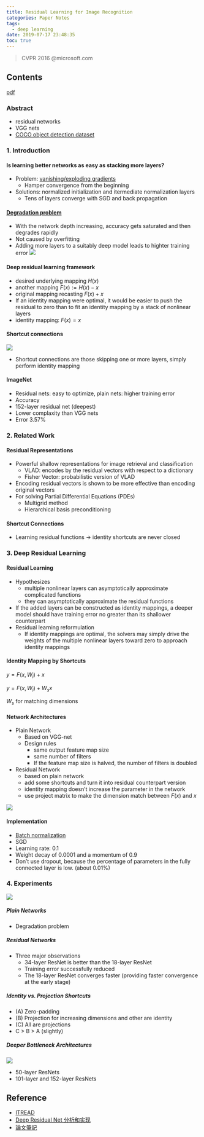```yaml
---
title: Residual Learning for Image Recognition
categories: Paper Notes
tags:
  - deep learning
date: 2019-07-17 23:48:35
toc: true
---
```


> CVPR 2016
> @microsoft.com

## Contents

[pdf](https://www.cv-foundation.org/openaccess/content_cvpr_2016/papers/He_Deep_Residual_Learning_CVPR_2016_paper.pdf)

### Abstract
- residual networks
- VGG nets
- [COCO object detection dataset](https://blog.csdn.net/u012905422/article/details/52372755)

<!-- more -->

### 1. Introduction

#### Is learning better networks as easy as stacking more layers?
- Problem: [vanishing/exploding gradients](https://blog.csdn.net/cppjava_/article/details/68941436)
    - Hamper convergence from the beginning
- Solutions: normalized initialization and itermediate normalization layers
    - Tens of layers converge with SGD and back propagation

#### [Degradation problem](https://zhuanlan.zhihu.com/p/31852747)
- With the network depth increasing, accuracy gets saturated and then degrades rapidly
- Not caused by overfitting
- Adding more layers to a suitably deep model leads to highter training error
![](https://i.imgur.com/itqwaOA.png)

#### Deep residual learning framework
- desired underlying mapping $H(x)$
- another mapping $F(x):=H(x)-x$
- original mapping recasting $F(x)+x$
- If an identity mapping were optimal, it would be easier to push the residual to zero than to fit an identity mapping by a stack of nonlinear layers
- identity mapping: $F(x)=x$

#### Shortcut connections
![](https://i.imgur.com/R3fe3pU.png)
- Shortcut connections are those skipping one or more layers, simply perform identity mapping

#### ImageNet
- Residual nets: easy to optimize, plain nets: higher training error
- Accuracy
- 152-layer residual net (deepest)
- Lower complaxity than VGG nets
- Error 3.57%

### 2. Related Work

#### Residual Representations
- Powerful shallow representations for image retrieval and classification
    - VLAD: encodes by the residual vectors with respect to a dictionary
    - Fisher Vector: probabilistic version of VLAD
- Encoding residual vectors is shown to be more effective than encoding original vectors
- For solving Partial Differential Equations (PDEs)
    - Multigrid method
    - Hierarchical basis preconditioning

#### Shortcut Connections
- Learning residual functions -> identity shortcuts are never closed

### 3. Deep Residual Learning

#### Residual Learning
- Hypothesizes
    - multiple nonlinear layers can asymptotically approximate complicated functions
    - they can asymptotically approximate the residual functions
- If the added layers can be constructed as identity mappings, a deeper model should have training error no greater than its shallower counterpart
- Residual learning reformulation
    - If identity mappings are optimal, the solvers may simply drive the weights of the multiple nonlinear layers toward zero to approach identity mappings

#### Identity Mapping by Shortcuts

$y = F(x, {W_i}) + x$

$y = F(x, {W_i}) + W_s x$

$W_s$ for matching dimensions

#### Network Architectures
- Plain Network
    - Based on VGG-net
    - Design rules
        - same output feature map size
        - same number of filters
        - If the feature map size is halved, the number of filters is doubled
- Residual Network
    - based on plain network
    - add some shortcuts and turn it into residual counterpart version
    - identity mapping doesn’t increase the parameter in the network
    - use project matrix to make the dimension match between $F(x)$ and $x$

![](https://i.imgur.com/sa3H1o3.png)

#### Implementation
- [Batch normalization](http://violin-tao.blogspot.com/2018/02/ml-batch-normalization.html)
- SGD
- Learning rate: 0.1
- Weight decay of 0.0001 and a momentum of 0.9
- Don’t use dropout, because the percentage of parameters in the fully connected layer is low. (about 0.01%)

### 4. Experiments
![](https://i.imgur.com/L2GJ9SF.png)

##### Plain Networks
- Degradation problem

##### Residual Networks
- Three major observations
    - 34-layer ResNet is better than the 18-layer ResNet
    - Training error successfully reduced
    - The 18-layer ResNet converges faster (providing faster convergence at the early stage)

##### Identity vs. Projection Shortcuts
- (A) Zero-padding
- (B) Projection for increasing dimensions and other are identity
- (C\) All are projections
- C > B > A (slightly)

##### Deeper Bottleneck Architectures
![](https://i.imgur.com/nLlyX4i.png)

- 50-layer ResNets
- 101-layer and 152-layer ResNets

## Reference
- [ITREAD](https://www.itread01.com/content/1549918274.html)
- [Deep Residual Net 分析和实现](http://shuokay.com/2016/05/26/deep-residual-net/)
- [論文筆記](http://jermmy.xyz/2017/09/25/2017-9-25-paper-notes-deep-residual-learning/)
